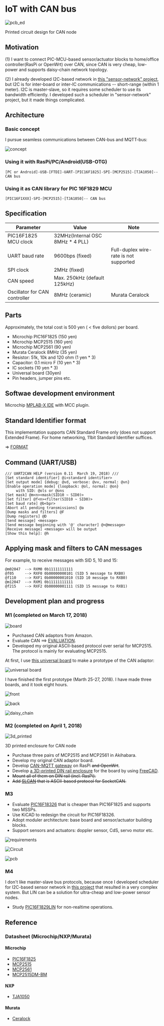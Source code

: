 # IoT with CAN bus

![pcb_ed](./KiCAD/circuit/v0.2_pcb_3d.jpg)

Printed circuit design for CAN node

## Motivation

(1) I want to connect PIC-MCU-based sensor/actuator blocks to home/office controller(RasPi or OpenWrt) over CAN, since CAN is very cheap, low-power and supports daisy-chain network topology.

(2) I already developed I2C-based network in [this "sensor-network" project](https://github.com/araobp/sensor-network), but I2C is for inter-board or inter-IC communications -- short-range (within 1 meter). I2C is master-slave, so it requires some scheduler to use its bandwidth efficiently. I developed such a scheduler in "sensor-network" project, but it made things complicated.

## Architecture

### Basic concept

I pursue seamless communications between CAN-bus and MQTT-bus:

![concept](./doc/concept.jpg)

### Using it with RasPi/PC/Android(USB-OTG)

```
[PC or Android]-USB-[FTDI]-UART-[PIC16F1825]-SPI-[MCP2515]-[TJA1050]-- CAN bus

```

### Using it as CAN library for PIC 16F1829 MCU

```
[PIC16F1XXX]-SPI-[MCP2515]-[TJA1050]-- CAN bus                   
```

## Specification

|Parameter           |Value                       |Note
|--------------------|----------------------------|---------------------------|
|PIC16F1825 MCU clock|32MHz(Internal OSC 8MHz * 4 PLL)                        |
|UART baud rate      |9600bps (fixed)             |Full-duplex wire-rate is not supported|
|SPI clock           |2MHz (fixed)                |                           |
|CAN speed           |Max. 250kHz (default 125kHz)|                           |
|Oscillator for CAN controller|8MHz (ceramic)     |Murata Ceralock            |

## Parts

Approximately, the total cost is 500 yen ( < five dollors) per board.

- Microchip PIC16F1825 (150 yen)
- Microchip MCP2515 (160 yen)
- Microchip MCP2561 (90 yen)
- Murata Ceralock 8MHz (35 yen)
- Resistor: 51k, 10k and 120 ohm (1 yen * 3)
- Capacitor: 0.1 micro F (10 yen * 3)
- IC sockets (10 yen * 3)
- Universal board (30yen)
- Pin headers, jumper pins etc.

## Softwae development environment

Microchip [MPLAB-X IDE](http://www.microchip.com/mplab/mplab-x-ide) with MCC plugin.

## Standard Identifier format

This implementation supports CAN Standard Frame only (does not support Extended Frame). For home networking, 11bit Standard Identifier suffices.

=> [FORMAT](./doc/FORMAT.md)

## Command (UART/USB)

```
/// UART2CAN HELP (version 0.11  March 19, 2018) ///
[Set standard identifier] @i<standard identifier>
[Set output mode] {debug: @vd, verbose: @vv, normal: @vn}
[Enable operation mode] {loopback: @ol, normal: @on}
     with SID: @ols or @ons
[Set mask] @m<n><mask(SID10 ~ SID0)>
[Set filter] @f<n><filter(SID10 ~ SID0)>
[Set baud rate] @b<bpr>
[Abort all pending transmissions] @a
[Dump masks and filters] @F
[Dump registers] @D
[Send message] <message>
[Send message beginning with '@' character] @<@message>
[Receive message] <message> will be output
[Show this help]: @h
```

## Applying mask and filters to CAN messages

For example, to receive messages with SID 5, 10 and 15:
```
@m02047  --> RXM0 0b11111111111
@f05     --> RXF0 0b00000000101 (SID 5 message to RXB0)
@f110    --> RXF1 0b00000001010 (SID 10 message to RXB0)
@m12047  --> RXM1 0b11111111111
@f215    --> RXF2 0b00000001111 (SID 15 message to RXB1)
```

## Development plan and progress

### M1 (completed on March 17, 2018)

![board](./doc/board.jpg)

- Purchased CAN adaptors from Amazon.
- Evaluate CAN ==> [EVALUATION](./doc/EVALUATION.md).
- Developed my original ASCII-based protocol over serial for MCP2515. The protocol is mainly for evaluating MCP2515.

At first, I use [this universal board](http://akizukidenshi.com/catalog/g/gP-08241/) to make a prototype of the CAN adaptor:

![universal board](./doc/universal_board.jpg)

I have finished the first prototype (Marth 25-27, 2018). I have made three boards, and it took eight hours.

![front](./doc/universal_board_front.jpg)

![back](./doc/universal_board_back.jpg)

![daisy_chain](./doc/daisy_chain.jpg)

### M2 (completed on April 1, 2018)

![3d_printed](./doc/3d_printed.jpg)

3D printed enclosure for CAN node

- Purchase three pairs of MCP2515 and MCP2561 in Akihabara.
- Develop my original CAN adaptor board.
- Develop [CAN-MQTT gateway](./gateway/gateway.js) on RasPi ~~and OpenWrt~~.
- Develop [a 3D-printed DIN rail enclosure](./cad/adapter_to_uart.stl) for the board by using [FreeCAD](https://www.freecadweb.org/).
- ~~Mount all of them on DIN rail (incl. RasPi).~~
- ~~Add [SLCAN](https://elixir.bootlin.com/linux/v3.4/source/drivers/net/can/slcan.c) that is ASCII-based protocol for SocketCAN.~~

### M3

- Evaluate [PIC16F18326](http://akizukidenshi.com/catalog/g/gI-11886/) that is cheaper than PIC16F1825 and supports two MSSPs.
- Use KiCAD to redesign the circuit for PIC16F18326.
- Adopt moduler architecture: base board and sensor/actuator building blocks.
- Support sensors and actuators: doppler sensor, CdS, servo motor etc.

![requirements](./doc/requirements.jpg)

![Circuit](./KiCAD/circuit/v0.2.jpg)

![pcb](./KiCAD/circuit/v0.2_pcb.jpg)

### M4

I don't like master-slave bus protocols, because once I developed scheduler for I2C-based sensor network in [this project](https://github.com/araobp/sensor-network) that resulted in a very complex system. But LIN can be a solution for ultra-cheap and low-power sensor nodes.

- Study [PIC16F1829LIN](http://ww1.microchip.com/downloads/en/DeviceDoc/41673A.pdf) for non-realtime operations.

## Reference

### Datasheet (Microchip/NXP/Murata)

#### Microchip
- [PIC16F1825](http://ww1.microchip.com/downloads/en/DeviceDoc/41440A.pdf)
- [MCP2515](http://ww1.microchip.com/downloads/en/DeviceDoc/21801d.pdf)
- [MCP2561](http://ww1.microchip.com/downloads/en/DeviceDoc/20005167C.pdf)
- [MCP2515DM-BM](http://www.microchip.com/Developmenttools/ProductDetails.aspx?PartNO=MCP2515DM-BM)

#### NXP
- [TJA1050](https://www.nxp.com/docs/en/data-sheet/TJA1050.pdf)

#### Murata
- [Ceralock](https://www.murata.com/~/media/webrenewal/support/library/catalog/products/timingdevice/ceralock/p17e.ashx)
